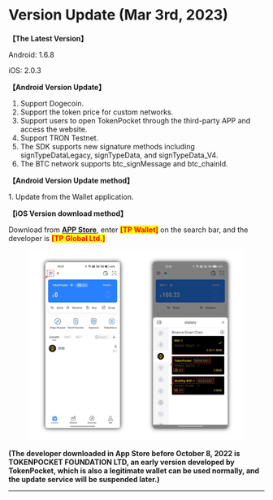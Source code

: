 # Version Update (Mar 3rd, 2023)

**【The Latest Version】**

Android: 1.6.8

iOS: 2.0.3



**【Android Version Update】**

1. Support Dogecoin.
2. Support the token price for custom networks.
3. Support users to open TokenPocket through the third-party APP and access the website.
4. Support TRON Testnet.
5. The SDK supports new signature methods including signTypeDataLegacy, signTypeData, and signTypeData\_V4.
6. The BTC network supports btc\_signMessage and btc\_chainId.



**【Android Version Update method】**

1\. Update from the Wallet application.



**【iOS Version download method】‌**

&#x20; Download from [**APP Store**](https://apps.apple.com/hk/app/tp-global-wallet/id6444625622), enter <mark style="color:red;">**\[TP Wallet]**</mark> on the search bar, and the developer is <mark style="color:red;">**\[TP Global Ltd.]**</mark>

<figure><img src="../../.gitbook/assets/image (1) (2).png" alt=""><figcaption></figcaption></figure>

**(The developer downloaded in App Store before October 8, 2022 is TOKENPOCKET FOUNDATION LTD, an early version developed by TokenPocket, which is also a legitimate wallet can be used normally, and the update service will be suspended later.)**

****
